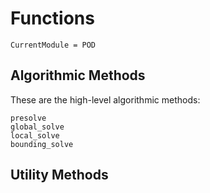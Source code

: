 # Functions

```@meta
CurrentModule = POD
```

## Algorithmic Methods

These are the high-level algorithmic methods:

```@docs
presolve
global_solve
local_solve
bounding_solve
```

## Utility Methods
